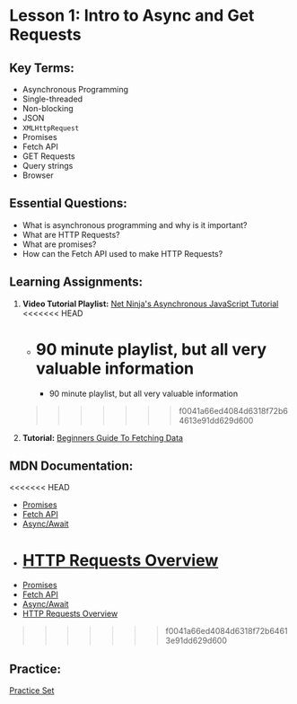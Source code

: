 # Lesson 1: Intro to Async and Get Requests

## Key Terms:

- Asynchronous Programming
- Single-threaded
- Non-blocking
- JSON
- `XMLHttpRequest`
- Promises
- Fetch API
- GET Requests
- Query strings
- Browser

## Essential Questions:

- What is asynchronous programming and why is it important?
- What are HTTP Requests?
- What are promises?
- How can the Fetch API used to make HTTP Requests?

## Learning Assignments:

1.  **Video Tutorial Playlist:** [Net Ninja's Asynchronous JavaScript Tutorial](https://www.youtube.com/watch?v=ZcQyJ-gxke0&list=PL4cUxeGkcC9jx2TTZk3IGWKSbtugYdrlu)
    <<<<<<< HEAD

    - # 90 minute playlist, but all very valuable information


        * 90 minute playlist, but all very valuable information

    > > > > > > > f0041a66ed4084d6318f72b64613e91dd629d600

2.  **Tutorial:** [Beginners Guide To Fetching Data](https://dev.to/bjhaid_93/beginners-guide-to-fetching-data-with-ajax-fetch-api--asyncawait-3m1l)

## MDN Documentation:

<<<<<<< HEAD

- [Promises](https://developer.mozilla.org/en-US/docs/Web/JavaScript/Reference/Global_Objects/Promise)
- [Fetch API](https://developer.mozilla.org/en-US/docs/Web/API/Fetch_API)
- [Async/Await](https://developer.mozilla.org/en-US/docs/Web/JavaScript/Reference/Statements/async_function)
- # [HTTP Requests Overview](https://developer.mozilla.org/en-US/docs/Web/HTTP/Methods)

* [Promises](https://developer.mozilla.org/en-US/docs/Web/JavaScript/Reference/Global_Objects/Promise)
* [Fetch API](https://developer.mozilla.org/en-US/docs/Web/API/Fetch_API)
* [Async/Await](https://developer.mozilla.org/en-US/docs/Web/JavaScript/Reference/Statements/async_function)
* [HTTP Requests Overview](https://developer.mozilla.org/en-US/docs/Web/HTTP/Methods)

> > > > > > > f0041a66ed4084d6318f72b64613e91dd629d600

## Practice:

[Practice Set](./practice)
